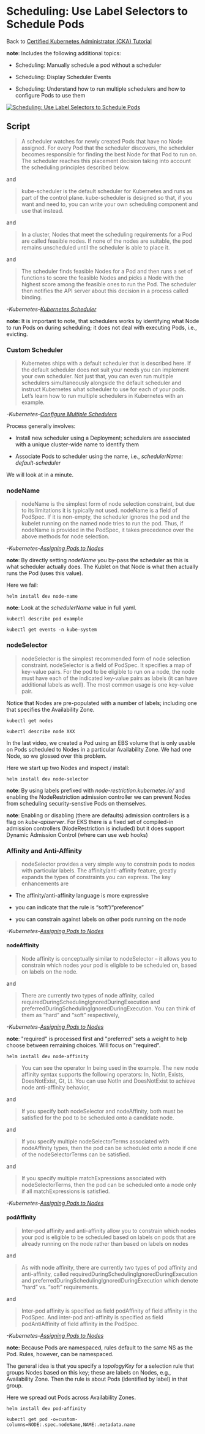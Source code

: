 # Scheduling: Use Label Selectors to Schedule Pods

Back to [Certified Kubernetes Administrator (CKA) Tutorial](https://github.com/larkintuckerllc/k8s-cka-tutorial)

**note**: Includes the following additional topics:

* Scheduling: Manually schedule a pod without a scheduler

* Scheduling: Display Scheduler Events

* Scheduling: Understand how to run multiple schedulers and how to configure Pods to use them

[![Scheduling: Use Label Selectors to Schedule Pods](http://img.youtube.com/vi/XXXXX/0.jpg)]()

## Script

> A scheduler watches for newly created Pods that have no Node assigned. For every Pod that the scheduler discovers, the scheduler becomes responsible for finding the best Node for that Pod to run on. The scheduler reaches this placement decision taking into account the scheduling principles described below.

and

> kube-scheduler is the default scheduler for Kubernetes and runs as part of the control plane. kube-scheduler is designed so that, if you want and need to, you can write your own scheduling component and use that instead.

and

> In a cluster, Nodes that meet the scheduling requirements for a Pod are called feasible nodes. If none of the nodes are suitable, the pod remains unscheduled until the scheduler is able to place it.

and

> The scheduler finds feasible Nodes for a Pod and then runs a set of functions to score the feasible Nodes and picks a Node with the highest score among the feasible ones to run the Pod. The scheduler then notifies the API server about this decision in a process called binding.

*-Kubernetes-[Kubernetes Scheduler](https://kubernetes.io/docs/concepts/scheduling-eviction/kube-scheduler/)*

**note:** It is important to note, that schedulers works by identifying what Node to run Pods on during scheduling; it does not deal with executing Pods, i.e., evicting.

### Custom Scheduler

> Kubernetes ships with a default scheduler that is described here. If the default scheduler does not suit your needs you can implement your own scheduler. Not just that, you can even run multiple schedulers simultaneously alongside the default scheduler and instruct Kubernetes what scheduler to use for each of your pods. Let’s learn how to run multiple schedulers in Kubernetes with an example.

*-Kubernetes-[Configure Multiple Schedulers](https://kubernetes.io/docs/tasks/administer-cluster/configure-multiple-schedulers/)*

Process generally involves:

* Install new scheduler using a Deployment; schedulers are associated with a unique cluster-wide name to identify them

* Associate Pods to scheduler using the name, i.e., *schedulerName: default-scheduler*

We will look at in a minute.

### nodeName

> nodeName is the simplest form of node selection constraint, but due to its limitations it is typically not used. nodeName is a field of PodSpec. If it is non-empty, the scheduler ignores the pod and the kubelet running on the named node tries to run the pod. Thus, if nodeName is provided in the PodSpec, it takes precedence over the above methods for node selection.

*-Kubernetes-[Assigning Pods to Nodes](https://kubernetes.io/docs/concepts/scheduling-eviction/assign-pod-node/)*

**note**: By directly setting *nodeName* you by-pass the scheduler as this is what scheduler actually does.  The Kublet on that Node is what then actually runs the Pod (uses this value).

Here we fail:

```plaintext
helm install dev node-name
```

**note**: Look at the *schedulerName* value in full yaml.

```plaintext
kubectl describe pod example

kubectl get events -n kube-system
```

### nodeSelector

> nodeSelector is the simplest recommended form of node selection constraint. nodeSelector is a field of PodSpec. It specifies a map of key-value pairs. For the pod to be eligible to run on a node, the node must have each of the indicated key-value pairs as labels (it can have additional labels as well). The most common usage is one key-value pair.

Notice that Nodes are pre-populated with a number of labels; including one that specifies the Availability Zone.

```plaintext
kubectl get nodes

kubectl describe node XXX
```

In the last video, we created a Pod using an EBS volume that is only usable on Pods scheduled to Nodes in a particular Availability Zone. We had one Node, so we glossed over this problem.

Here we start up two Nodes and inspect / install:

```plaintext
helm install dev node-selector
```

**note**: By using labels prefixed with *node-restriction.kubernetes.io/* and enabling the NodeRestriction admission controller we can prevent Nodes from scheduling security-senstive Pods on themselves.

**note**: Enabling or disabling (there are defaults) admission controllers is a flag on *kube-apiserver*. For EKS there is a fixed set of compiled-in admission controllers (NodeRestriction is included) but it does support Dynamic Admission Control (where can use web hooks)

### Affinity and Anti-Affinity

> nodeSelector provides a very simple way to constrain pods to nodes with particular labels. The affinity/anti-affinity feature, greatly expands the types of constraints you can express. The key enhancements are

* The affinity/anti-affinity language is more expressive

* you can indicate that the rule is “soft”/“preference”

* you can constrain against labels on other pods running on the node

*-Kubernetes-[Assigning Pods to Nodes](https://kubernetes.io/docs/concepts/scheduling-eviction/assign-pod-node/)*

#### nodeAffinity

> Node affinity is conceptually similar to nodeSelector – it allows you to constrain which nodes your pod is eligible to be scheduled on, based on labels on the node.

and

> There are currently two types of node affinity, called requiredDuringSchedulingIgnoredDuringExecution and preferredDuringSchedulingIgnoredDuringExecution. You can think of them as “hard” and “soft” respectively,

*-Kubernetes-[Assigning Pods to Nodes](https://kubernetes.io/docs/concepts/scheduling-eviction/assign-pod-node/)*

**note**: "required" is processed first and "preferred" sets a weight to help choose between remaining choices. Will focus on "required".

```plaintext
helm install dev node-affinity
```

> You can see the operator In being used in the example. The new node affinity syntax supports the following operators: In, NotIn, Exists, DoesNotExist, Gt, Lt. You can use NotIn and DoesNotExist to achieve node anti-affinity behavior,

and

> If you specify both nodeSelector and nodeAffinity, both must be satisfied for the pod to be scheduled onto a candidate node.

and

> If you specify multiple nodeSelectorTerms associated with nodeAffinity types, then the pod can be scheduled onto a node if one of the nodeSelectorTerms can be satisfied.

and

> If you specify multiple matchExpressions associated with nodeSelectorTerms, then the pod can be scheduled onto a node only if all matchExpressions is satisfied.

*-Kubernetes-[Assigning Pods to Nodes](https://kubernetes.io/docs/concepts/scheduling-eviction/assign-pod-node/)*

#### podAffinity

> Inter-pod affinity and anti-affinity allow you to constrain which nodes your pod is eligible to be scheduled based on labels on pods that are already running on the node rather than based on labels on nodes

and

> As with node affinity, there are currently two types of pod affinity and anti-affinity, called requiredDuringSchedulingIgnoredDuringExecution and preferredDuringSchedulingIgnoredDuringExecution which denote “hard” vs. “soft” requirements.

and

> Inter-pod affinity is specified as field podAffinity of field affinity in the PodSpec. And inter-pod anti-affinity is specified as field podAntiAffinity of field affinity in the PodSpec.

*-Kubernetes-[Assigning Pods to Nodes](https://kubernetes.io/docs/concepts/scheduling-eviction/assign-pod-node/)*

**note:**  Because Pods are namespaced, rules default to the same NS as the Pod.  Rules, however, can be namespaced.

The general idea is that you specify a *topologyKey* for a selection rule that groups Nodes based on this key; these are labels on Nodes, e.g., Availability Zone. Then the rule is about Pods (identified by label) in that group.

Here we spread out Pods across Availability Zones.

```plaintext
helm install dev pod-affinity
```

```plaintext
kubectl get pod -o=custom-columns=NODE:.spec.nodeName,NAME:.metadata.name
```
